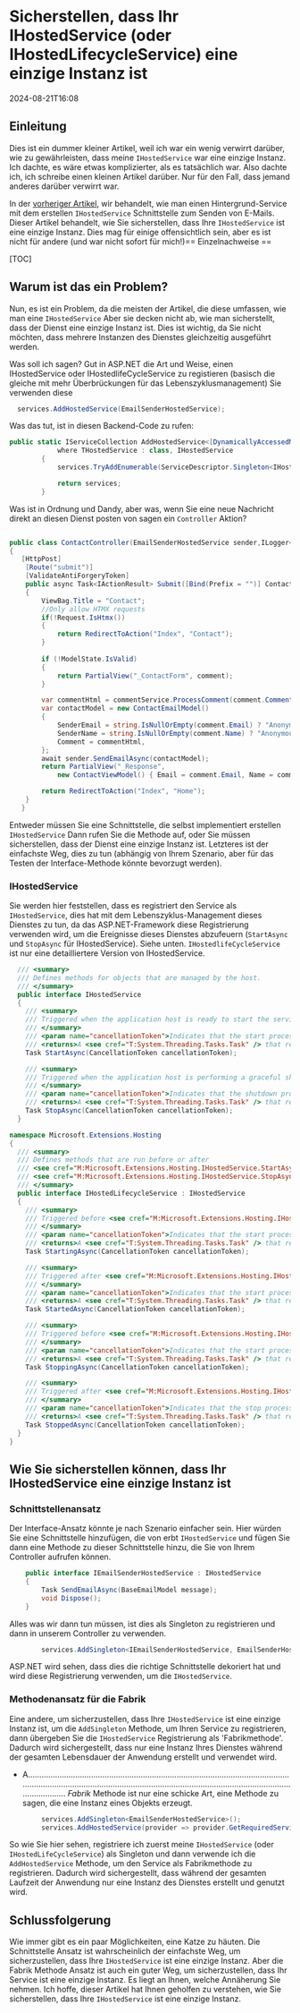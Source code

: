 # Sicherstellen, dass Ihr IHostedService (oder IHostedLifecycleService) eine einzige Instanz ist

<!--category-- ASP.NET -->
<datetime class="hidden">2024-08-21T16:08</datetime>

## Einleitung

Dies ist ein dummer kleiner Artikel, weil ich war ein wenig verwirrt darüber, wie zu gewährleisten, dass meine `IHostedService` war eine einzige Instanz. Ich dachte, es wäre etwas komplizierter, als es tatsächlich war. Also dachte ich, ich schreibe einen kleinen Artikel darüber. Nur für den Fall, dass jemand anderes darüber verwirrt war.

In der [vorheriger Artikel](/blog/addingasyncsendingforemails), wir behandelt, wie man einen Hintergrund-Service mit dem erstellen `IHostedService` Schnittstelle zum Senden von E-Mails. Dieser Artikel behandelt, wie Sie sicherstellen, dass Ihre `IHostedService` ist eine einzige Instanz.
Dies mag für einige offensichtlich sein, aber es ist nicht für andere (und war nicht sofort für mich!)== Einzelnachweise ==

[TOC]

## Warum ist das ein Problem?

Nun, es ist ein Problem, da die meisten der Artikel, die diese umfassen, wie man eine `IHostedService` Aber sie decken nicht ab, wie man sicherstellt, dass der Dienst eine einzige Instanz ist. Dies ist wichtig, da Sie nicht möchten, dass mehrere Instanzen des Dienstes gleichzeitig ausgeführt werden.

Was soll ich sagen? Gut in ASP.NET die Art und Weise, einen IHostedService oder IHostedlifeCycleService zu registieren (basisch die gleiche mit mehr Überbrückungen für das Lebenszyklusmanagement) Sie verwenden diese

```csharp
  services.AddHostedService(EmailSenderHostedService);
```

Was das tut, ist in diesen Backend-Code zu rufen:

```csharp
public static IServiceCollection AddHostedService<[DynamicallyAccessedMembers(DynamicallyAccessedMemberTypes.PublicConstructors)] THostedService>(this IServiceCollection services)
            where THostedService : class, IHostedService
        {
            services.TryAddEnumerable(ServiceDescriptor.Singleton<IHostedService, THostedService>());

            return services;
        }

```

Was ist in Ordnung und Dandy, aber was, wenn Sie eine neue Nachricht direkt an diesen Dienst posten von sagen ein `Controller` Aktion?

```csharp

public class ContactController(EmailSenderHostedService sender,ILogger<BaseController> logger) ...
{
   [HttpPost]
    [Route("submit")]
    [ValidateAntiForgeryToken]
    public async Task<IActionResult> Submit([Bind(Prefix = "")] ContactViewModel comment)
    {
        ViewBag.Title = "Contact";
        //Only allow HTMX requests
        if(!Request.IsHtmx())
        {
            return RedirectToAction("Index", "Contact");
        }
      
        if (!ModelState.IsValid)
        {
            return PartialView("_ContactForm", comment);
        }

        var commentHtml = commentService.ProcessComment(comment.Comment);
        var contactModel = new ContactEmailModel()
        {
            SenderEmail = string.IsNullOrEmpty(comment.Email) ? "Anonymous" : comment.Email,
            SenderName = string.IsNullOrEmpty(comment.Name) ? "Anonymous" : comment.Name,
            Comment = commentHtml,
        };
        await sender.SendEmailAsync(contactModel);
        return PartialView("_Response",
            new ContactViewModel() { Email = comment.Email, Name = comment.Name, Comment = commentHtml });

        return RedirectToAction("Index", "Home");
    }
   }
```

Entweder müssen Sie eine Schnittstelle, die selbst implementiert erstellen `IHostedService` Dann rufen Sie die Methode auf, oder Sie müssen sicherstellen, dass der Dienst eine einzige Instanz ist. Letzteres ist der einfachste Weg, dies zu tun (abhängig von Ihrem Szenario, aber für das Testen der Interface-Methode könnte bevorzugt werden).

### IHostedService

Sie werden hier feststellen, dass es registriert den Service als `IHostedService`, dies hat mit dem Lebenszyklus-Management dieses Dienstes zu tun, da das ASP.NET-Framework diese Registrierung verwenden wird, um die Ereignisse dieses Dienstes abzufeuern (`StartAsync` und `StopAsync` für IHostedService). Siehe unten. `IHostedlifeCycleService` ist nur eine detailliertere Version von IHostedService.

```csharp
  /// <summary>
  /// Defines methods for objects that are managed by the host.
  /// </summary>
  public interface IHostedService
  {
    /// <summary>
    /// Triggered when the application host is ready to start the service.
    /// </summary>
    /// <param name="cancellationToken">Indicates that the start process has been aborted.</param>
    /// <returns>A <see cref="T:System.Threading.Tasks.Task" /> that represents the asynchronous Start operation.</returns>
    Task StartAsync(CancellationToken cancellationToken);

    /// <summary>
    /// Triggered when the application host is performing a graceful shutdown.
    /// </summary>
    /// <param name="cancellationToken">Indicates that the shutdown process should no longer be graceful.</param>
    /// <returns>A <see cref="T:System.Threading.Tasks.Task" /> that represents the asynchronous Stop operation.</returns>
    Task StopAsync(CancellationToken cancellationToken);
  }

namespace Microsoft.Extensions.Hosting
{
  /// <summary>
  /// Defines methods that are run before or after
  /// <see cref="M:Microsoft.Extensions.Hosting.IHostedService.StartAsync(System.Threading.CancellationToken)" /> and
  /// <see cref="M:Microsoft.Extensions.Hosting.IHostedService.StopAsync(System.Threading.CancellationToken)" />.
  /// </summary>
  public interface IHostedLifecycleService : IHostedService
  {
    /// <summary>
    /// Triggered before <see cref="M:Microsoft.Extensions.Hosting.IHostedService.StartAsync(System.Threading.CancellationToken)" />.
    /// </summary>
    /// <param name="cancellationToken">Indicates that the start process has been aborted.</param>
    /// <returns>A <see cref="T:System.Threading.Tasks.Task" /> that represents the asynchronous operation.</returns>
    Task StartingAsync(CancellationToken cancellationToken);

    /// <summary>
    /// Triggered after <see cref="M:Microsoft.Extensions.Hosting.IHostedService.StartAsync(System.Threading.CancellationToken)" />.
    /// </summary>
    /// <param name="cancellationToken">Indicates that the start process has been aborted.</param>
    /// <returns>A <see cref="T:System.Threading.Tasks.Task" /> that represents the asynchronous operation.</returns>
    Task StartedAsync(CancellationToken cancellationToken);

    /// <summary>
    /// Triggered before <see cref="M:Microsoft.Extensions.Hosting.IHostedService.StopAsync(System.Threading.CancellationToken)" />.
    /// </summary>
    /// <param name="cancellationToken">Indicates that the start process has been aborted.</param>
    /// <returns>A <see cref="T:System.Threading.Tasks.Task" /> that represents the asynchronous operation.</returns>
    Task StoppingAsync(CancellationToken cancellationToken);

    /// <summary>
    /// Triggered after <see cref="M:Microsoft.Extensions.Hosting.IHostedService.StopAsync(System.Threading.CancellationToken)" />.
    /// </summary>
    /// <param name="cancellationToken">Indicates that the stop process has been aborted.</param>
    /// <returns>A <see cref="T:System.Threading.Tasks.Task" /> that represents the asynchronous operation.</returns>
    Task StoppedAsync(CancellationToken cancellationToken);
  }
}
```

## Wie Sie sicherstellen können, dass Ihr IHostedService eine einzige Instanz ist

### Schnittstellenansatz

Der Interface-Ansatz könnte je nach Szenario einfacher sein. Hier würden Sie eine Schnittstelle hinzufügen, die von erbt `IHostedService` und fügen Sie dann eine Methode zu dieser Schnittstelle hinzu, die Sie von Ihrem Controller aufrufen können.

```csharp
    public interface IEmailSenderHostedService : IHostedService
    {
        Task SendEmailAsync(BaseEmailModel message);
        void Dispose();
    }
```

Alles was wir dann tun müssen, ist dies als Singleton zu registrieren und dann in unserem Controller zu verwenden.

```csharp
        services.AddSingleton<IEmailSenderHostedService, EmailSenderHostedService>();
```

ASP.NET wird sehen, dass dies die richtige Schnittstelle dekoriert hat und wird diese Registrierung verwenden, um die `IHostedService`.

### Methodenansatz für die Fabrik

Eine andere, um sicherzustellen, dass Ihre `IHostedService` ist eine einzige Instanz ist, um die `AddSingleton` Methode, um Ihren Service zu registrieren, dann übergeben Sie die `IHostedService` Registrierung als 'Fabrikmethode'. Dadurch wird sichergestellt, dass nur eine Instanz Ihres Dienstes während der gesamten Lebensdauer der Anwendung erstellt und verwendet wird.

* A..............................................................................................................................................................................................................................................................  *Fabrik* Methode ist nur eine schicke Art, eine Methode zu sagen, die eine Instanz eines Objekts erzeugt.

```csharp
        services.AddSingleton<EmailSenderHostedService>();
        services.AddHostedService(provider => provider.GetRequiredService<EmailSenderHostedService>());
```

So wie Sie hier sehen, registriere ich zuerst meine `IHostedService` (oder `IHostedLifeCycleService`) als Singleton und dann verwende ich die `AddHostedService` Methode, um den Service als Fabrikmethode zu registrieren. Dadurch wird sichergestellt, dass während der gesamten Laufzeit der Anwendung nur eine Instanz des Dienstes erstellt und genutzt wird.

## Schlussfolgerung

Wie immer gibt es ein paar Möglichkeiten, eine Katze zu häuten. Die Schnittstelle Ansatz ist wahrscheinlich der einfachste Weg, um sicherzustellen, dass Ihre `IHostedService` ist eine einzige Instanz. Aber die Fabrik Methode Ansatz ist auch ein guter Weg, um sicherzustellen, dass Ihr Service ist eine einzige Instanz. Es liegt an Ihnen, welche Annäherung Sie nehmen. Ich hoffe, dieser Artikel hat Ihnen geholfen zu verstehen, wie Sie sicherstellen, dass Ihre `IHostedService` ist eine einzige Instanz.
